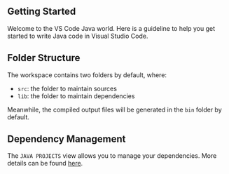 ## Getting Started

Welcome to the VS Code Java world. Here is a guideline to help you get started to write Java code in Visual Studio Code.

## Folder Structure

The workspace contains two folders by default, where:

- `src`: the folder to maintain sources
- `lib`: the folder to maintain dependencies

Meanwhile, the compiled output files will be generated in the `bin` folder by default.



## Dependency Management

The `JAVA PROJECTS` view allows you to manage your dependencies. More details can be found [here](https://github.com/microsoft/vscode-java-dependency#manage-dependencies).
